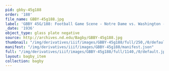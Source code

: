 ```yaml
---
pid: gbby-45g188
order: '188'
file_name: GBBY-45g188.jpg
label: 'GBBY 45G/188: Football Game Scene - Notre Dame vs. Washington - 1936'
_date: '1936'
object_type: glass plate negative
source: http://archives.nd.edu/Bagby/GBBY-45g188.jpg
thumbnail: "/img/derivatives/iiif/images/GBBY-45g188/full/250,/0/default.jpg"
manifest: "/img/derivatives/iiif/images/GBBY-45g188/manifest.json"
full: "/img/derivatives/iiif/images/GBBY-45g188/full/1140,/0/default.jpg"
layout: bagby_item
collection: bagby
---
```

